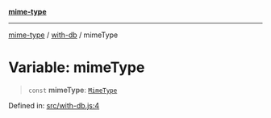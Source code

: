 [**mime-type**](../../README.md)

***

[mime-type](../../modules.md) / [with-db](../README.md) / mimeType

# Variable: mimeType

> `const` **mimeType**: [`MimeType`](../../index/classes/MimeType.md)

Defined in: [src/with-db.js:4](https://github.com/snowyu/mime-type.js/blob/6051314f0c074925c9a87a8ec54912ea5d451445/src/with-db.js#L4)
